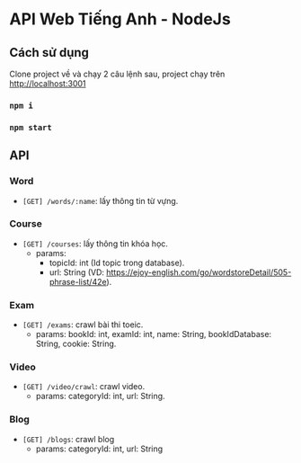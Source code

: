 # API Web Tiếng Anh - NodeJs

## Cách sử dụng

Clone project về và chạy 2 câu lệnh sau, project chạy trên [http://localhost:3001](http://localhost:3001)

### `npm i`

### `npm start`

## API

### Word

- `[GET] /words/:name`: lấy thông tin từ vựng.

### Course

- `[GET] /courses`: lấy thông tin khóa học.
  - params:
    - topicId: int (Id topic trong database).
    - url: String (VD: https://ejoy-english.com/go/wordstoreDetail/505-phrase-list/42e).

### Exam

- `[GET] /exams`: crawl bài thi toeic.
  - params: bookId: int, examId: int, name: String, bookIdDatabase: String, cookie: String.

### Video

- `[GET] /video/crawl`: crawl video.
  - params: categoryId: int, url: String.

### Blog
- `[GET] /blogs`: crawl blog
  - params: categoryId: int, url: String
